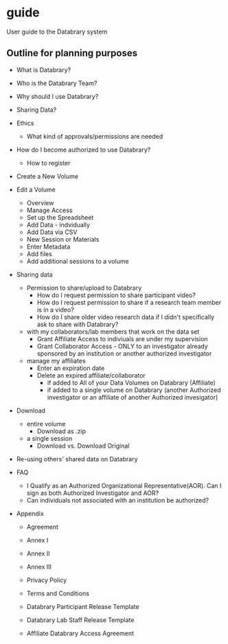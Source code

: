 # guide
User guide to the Databrary system

## Outline for planning purposes

- What is Databrary?
- Who is the Databrary Team?
- Why should I use Databrary?
- Sharing Data?

- Ethics
  - What kind of approvals/permissions are needed

- How do I become authorized to use Databrary?
  - How to register

- Create a New Volume

- Edit a Volume

  - Overview
  - Manage Access
  - Set up the Spreadsheet
  - Add Data - indvidually
  - Add Data via CSV
  - New Session or Materials
  - Enter Metadata
  - Add files
  - Add additional sessions to a volume

- Sharing data

  - Permission to share/upload to Databrary
    - How do I request permission to share participant video?  
    - How do I request permission to share if a research team member is in a video?  
    - How do I share older video research data if I didn't specifically ask to share with Databrary?  
  - with my collaborators/lab members that work on the data set
    - Grant Affiliate Access to indiviuals are under my supervision
    - Grant Collaborator Access - ONLY to an investigator already sponsored by an institution or another authorized investigator
  - manage my affiliates
    - Enter an expiration date
    - Delete an expired affiliate/collaborator
      - if added to All of your Data Volumes on Databrary (Affiliate)
      - if added to a single volume on Databrary (another Authorized investigator or an affiliate of another Authorized invesigator)
  
- Download
  - entire volume
    - Download as .zip
  - a single session
    - Download vs. Download Original 
  
- Re-using others' shared data on Databrary

- FAQ

  - I Qualify as an Authorized Organizational Representative(AOR). Can I sign as both Authorized Investigator and AOR?
  - Can individuals not associated with an institution be authorized?

- Appendix  

  - Agreement  
  - Annex I  
  - Annex II  
  - Annex III  
  - Privacy Policy
  - Terms and Conditions
  
  - Databrary Participant Release Template
  - Databrary Lab Staff Release Template
  - Affiliate Databrary Access Agreement
